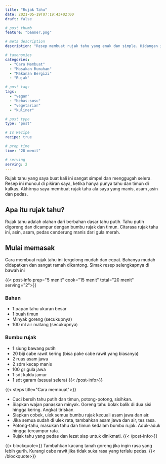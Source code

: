 ```yaml
---
title: "Rujak Tahu"
date: 2021-05-19T07:19:43+02:00
draft: false

# post thumb
feature: "banner.png"

# meta description
description: "Resep membuat rujak tahu yang enak dan simple. Hidangan ini merupakan masakan rumahan yang mudah dan praktis."

# taxonomies
categories:
  - "Cara Membuat"
  - "Masakan Rumahan"
  - "Makanan Bergizi"
  - "Rujak"

# post tags
tags:
  - "vegan"
  - "bebas-susu"
  - "vegetarian"
  - "kuliner"

# post type
type: "post"

# Is Recipe
recipe: true

# prep time
time: "20 menit"

# serving
serving: 2
---
```

Rujak tahu yang saya buat kali ini sangat simpel dan menggugah selera. Resep ini muncul di pikiran saya, ketika hanya punya tahu dan timun di kulkas. Akhirnya saya membuat rujak tahu ala saya yang manis, asam ,asin dan pedas.

## Apa itu rujak tahu?

Rujak tahu adalah olahan dari berbahan dasar tahu putih. Tahu putih digoreng dan dicampur dengan bumbu rujak dan timun. Citarasa rujak tahu ini, asin, asam, pedas cenderung manis dari gula merah.

## Mulai memasak

Cara membuat rujak tahu ini tergolong mudah dan cepat. Bahanya mudah didapatkan dan sangat ramah dikantong. Simak resep selengkapnya di bawah ini

{{< post-info prep="5 menit" cook="15 menit" total="20 menit" serving="2">}}

### Bahan

-   1 papan tahu ukuran besar
-   1 buah timun
-   Minyak goreng (secukupnya)
-   100 ml air matang (secukupnya)

### Bumbu rujak

-   1 siung bawang putih
-   20 biji cabe rawit kering (bisa pake cabe rawit yang biasanya)
-   2 ruas asam jawa
-   2 sdm kecap manis
-   100 gr gula jawa
-   1 sdt kaldu jamur
-   1 sdt garam (sesuai selera)
{{< /post-info>}}

{{< steps title="Cara membuat">}}
-   Cuci bersih tahu putih dan timun, potong-potong, sisihkan.
-   Siapkan wajan panaskan minyak. Goreng tahu bolak balik di dua sisi hingga kering. Angkat tiriskan.
-   Siapkan cobek, ulek semua bumbu rujak kecuali asam jawa dan air.
-   Jika semua sudah di ulek rata, tambahkan asam jawa dan air, tes rasa.
-   Potong-tahu, masukan tahu dan timun kedalam bumbu rujak. Aduk-aduk hingga tercampur rata.
-   Rujak tahu yang pedas dan lezat siap untuk dinikmati.
{{< /post-info>}}

{{< blockquote>}}
Tambahkan kacang tanah goreng jika ingin rasa yang lebih gurih. Kurangi cabe rawit jika tidak suka rasa yang terlalu pedas.
{{< /blockquote>}}